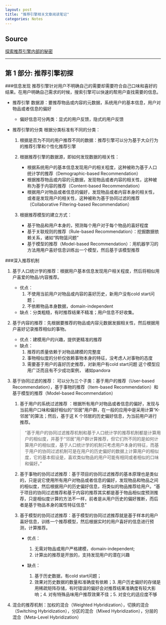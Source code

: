 ```yaml
---
layout: post
title: "推荐引擎相关文章阅读笔记"
categories: Notes
---
```

Source
----------------
[探索推荐引擎内部的秘密][1]  

-------------------------------------------------------------------------------------

第 1 部分: 推荐引擎初探
------------------------------

###信息发现
推荐引擎针对用户不明确自己的需要却需要符合自己口味和喜好的结果。在用户明确自己需求的时候，搜索引擎可以快速的帮用户查找需要的信息。

+ 推荐引擎
    数据源：要推荐物品或内容的元数据，系统用户的基本信息，用户对物品或者信息的偏好
    + 偏好信息可分两类：显式的用户反馈，隐式的用户反馈

+ 推荐引擎的分类
    根据分类标准有不同的分类：

    1. 根据是否为不同的用户推荐不同的数据：推荐引擎可以分为基于大众行为的推荐引擎和个性化推荐引擎

    2. 根据推荐引擎的数据源，即如何发现数据的相关性：
        + 根据系统用户的基本信息发现用户的相关程度，这种被称为基于人口统计学的推荐（Demographic-based Recommendation）
        + 根据推荐物品或内容的元数据，发现物品或者内容的相关性，这种被称为基于内容的推荐（Content-based Recommendation）
        + 根据用户对物品或者信息的偏好，发现物品或者内容本身的相关性，或者是发现用户的相关性，这种被称为基于协同过滤的推荐（Collaborative Filtering-based Recommendation）

    3. 根据推荐模型的建立方式：
        + 基于物品和用户本身的，预测每个用户对于每个物品的喜好程度
        + 基于关联规则的推荐（Rule-based Recommendation）：挖掘数据依赖关系，诸如“购物篮问题”
        + 基于模型的推荐（Model-based Recommendation）：用机器学习的方法用用户喜好信息训练出一个模型，然后基于该模型推荐

###深入推荐机制
1. 基于人口统计学的推荐：根据用户基本信息发现用户相关程度，然后将相似用户喜爱的物品/内容推荐。
    + 优点：
        1. 不使用当前用户对物品或内容的喜好历史，新用户没有cold start问题；
        2. 不依赖物品本身数据，domain-independent
    + 缺点：分类粗糙，有时推荐结果不精准；用户信息不好收集。
2. 基于内容的推荐：先根据要推荐的物品或内容元数据发掘相关性，然后根据用户喜好记录推荐相似的事物。
    + 优点：建模用户的兴趣，提供更精准的推荐
    + 缺点：
        1. 推荐的质量依赖于对物品建模的完整度
        2. 事物相似度的分析仅依赖事物本身的特征，没考虑人对事物的态度
        3. 需要基于用户的喜好历史推荐，对新用户有cold start问题
        这个模型应用广泛而且有不少成功案例， 诸如pandora
3. 基于协同过滤的推荐： 
可以分为三个子类：基于用户的推荐（User-based Recommendation），基于事物的推荐（Item-based Recommendation）和基于模型的推荐（Model-based Recommendation）

    1. 基于用户的系统过滤推荐   ：根据所有用户对物品或者信息的偏好，发现与当前用户口味和偏好相似的“邻居”用户群，在一般的应用中是采用计算“K- 邻居”的算法；然后，基于这 K 个邻居的历史偏好信息，为当前用户进行推荐。
    >“基于用户的协同过滤推荐机制和基于人口统计学的推荐机制都是计算用户的相似度，并基于“邻居”用户群计算推荐，但它们所不同的是如何计算用户的相似度，基于人口统计学的机制只考虑用户本身的特征，而基于用户的协同过滤机制可是在用户的历史偏好的数据上计算用户的相似度，它的基本假设是，喜欢类似物品的用户可能有相同或者相似的口味和偏好。”
    
    2. 基于事物的协同过滤推荐：基于项目的协同过滤推荐的基本原理也是类似的，只是说它使用所有用户对物品或者信息的偏好，发现物品和物品之间的相似度，然后根据用户的历史偏好信息，将类似的物品推荐给用户。“基于项目的协同过滤推荐和基于内容的推荐其实都是基于物品相似度预测推荐，只是相似度计算的方法不一样，前者是从用户历史的偏好推断，而后者是基于物品本身的属性特征信息”

    3. 基于模型的协同过滤推荐：基于模型的协同过滤推荐就是基于样本的用户喜好信息，训练一个推荐模型，然后根据实时的用户喜好的信息进行预测，计算推荐。
        + 优点：
            1. 无需对物品或用户严格建模，domain-independent; 
            2. 计算出的推荐是开放的，支持发现用户的潜在兴趣 

        + 缺点：
            1. 基于历史数据，有cold start问题；
            2. 效果对历史数据的数量和准确度有依赖；3. 用户历史偏好的存储是用稀疏矩阵存储，有时错误的偏好会对推荐结果准确度有较大影响；4. 对有特殊品味用户推荐效果不佳；5. 对变化的适应度不够
    
4. 混合的推荐机制：加权的混合（Weighted Hybridization），切换的混合（Switching Hybridization），分区的混合（Mixed Hybridization），分层的混合（Meta-Level Hybridization）


[1]: http://www.ibm.com/developerworks/cn/views/web/libraryview.jsp?view_by=search&sort_by=Date&sort_order=desc&view_by=Search&search_by=%E6%8E%A2%E7%B4%A2%E6%8E%A8%E8%8D%90%E5%BC%95%E6%93%8E%E5%86%85%E9%83%A8%E7%9A%84%E7%A7%98%E5%AF%86&dwsearch.x=12&dwsearch.y=11&dwsearch=Go  "探索推荐引擎内部的秘密"
